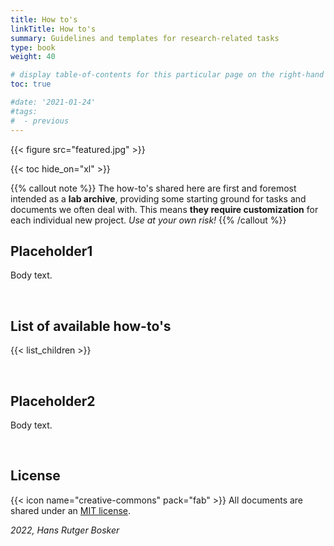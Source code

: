```yaml
---
title: How to's
linkTitle: How to's
summary: Guidelines and templates for research-related tasks
type: book
weight: 40

# display table-of-contents for this particular page on the right-hand side?
toc: true

#date: '2021-01-24'
#tags:
#  - previous
---
```


{{< figure src="featured.jpg" >}}

{{< toc hide_on="xl" >}}

{{% callout note %}}
The how-to's shared here are first and foremost intended as a **lab archive**, providing some starting ground for tasks and documents we often deal with. This means **they require customization** for each individual new project. *Use at your own risk!*
{{% /callout %}}

## Placeholder1

Body text.

<br />

## List of available how-to's

{{< list_children >}}

<br />

## Placeholder2

Body text.

<br />

## License

{{< icon name="creative-commons" pack="fab" >}} All documents are shared under an [MIT license](https://en.wikipedia.org/wiki/MIT_License#License_terms).

*2022, Hans Rutger Bosker*
